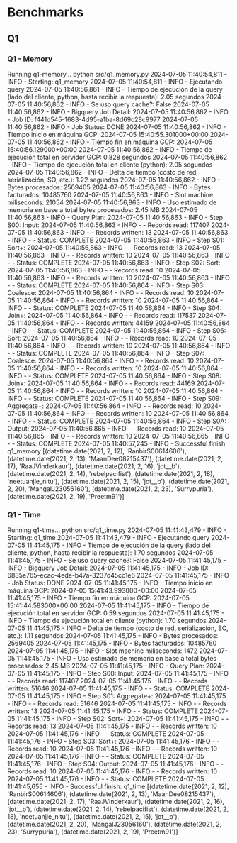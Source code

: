 # Benchmarks

## Q1

### Q1 - Memory

Running q1-memory...
python src/q1_memory.py
2024-07-05 11:40:54,811 - INFO - Starting: q1_memory
2024-07-05 11:40:54,811 - INFO - Ejecutando query
2024-07-05 11:40:56,861 - INFO - Tiempo de ejecución de la query (lado del cliente, python, hasta recibir la respuesta): 2.05 segundos
2024-07-05 11:40:56,862 - INFO - Se uso query cache?: False
2024-07-05 11:40:56,862 - INFO - Bigquery Job Detail:
2024-07-05 11:40:56,862 - INFO - Job ID: f441d545-1683-4d95-a1ba-8d69c28c9977
2024-07-05 11:40:56,862 - INFO - Job Status: DONE
2024-07-05 11:40:56,862 - INFO - Tiempo inicio en máquina GCP: 2024-07-05 15:40:55.301000+00:00
2024-07-05 11:40:56,862 - INFO - Tiempo fin en máquina GCP: 2024-07-05 15:40:56.129000+00:00
2024-07-05 11:40:56,862 - INFO - Tiempo de ejecución total en servidor GCP: 0.828 segundos
2024-07-05 11:40:56,862 - INFO - Tiempo de ejecución total en cliente (python): 2.05 segundos
2024-07-05 11:40:56,862 - INFO - Delta de tiempo (costo de red, serialización, SO, etc.): 1.22 segundos
2024-07-05 11:40:56,862 - INFO - Bytes procesados: 2569405
2024-07-05 11:40:56,863 - INFO - Bytes facturados: 10485760
2024-07-05 11:40:56,863 - INFO - Slot machine miliseconds: 21054
2024-07-05 11:40:56,863 - INFO - Uso estimado de memoria en base a total bytes procesados: 2.45 MB
2024-07-05 11:40:56,863 - INFO - Query Plan:
2024-07-05 11:40:56,863 - INFO -   Step S00: Input:
2024-07-05 11:40:56,863 - INFO -     - Records read: 117407
2024-07-05 11:40:56,863 - INFO -     - Records written: 13
2024-07-05 11:40:56,863 - INFO -     - Status: COMPLETE
2024-07-05 11:40:56,863 - INFO -   Step S01: Sort+:
2024-07-05 11:40:56,863 - INFO -     - Records read: 13
2024-07-05 11:40:56,863 - INFO -     - Records written: 10
2024-07-05 11:40:56,863 - INFO -     - Status: COMPLETE
2024-07-05 11:40:56,863 - INFO -   Step S02: Sort:
2024-07-05 11:40:56,863 - INFO -     - Records read: 10
2024-07-05 11:40:56,863 - INFO -     - Records written: 10
2024-07-05 11:40:56,863 - INFO -     - Status: COMPLETE
2024-07-05 11:40:56,864 - INFO -   Step S03: Coalesce:
2024-07-05 11:40:56,864 - INFO -     - Records read: 10
2024-07-05 11:40:56,864 - INFO -     - Records written: 10
2024-07-05 11:40:56,864 - INFO -     - Status: COMPLETE
2024-07-05 11:40:56,864 - INFO -   Step S04: Join+:
2024-07-05 11:40:56,864 - INFO -     - Records read: 117537
2024-07-05 11:40:56,864 - INFO -     - Records written: 44159
2024-07-05 11:40:56,864 - INFO -     - Status: COMPLETE
2024-07-05 11:40:56,864 - INFO -   Step S06: Sort:
2024-07-05 11:40:56,864 - INFO -     - Records read: 10
2024-07-05 11:40:56,864 - INFO -     - Records written: 10
2024-07-05 11:40:56,864 - INFO -     - Status: COMPLETE
2024-07-05 11:40:56,864 - INFO -   Step S07: Coalesce:
2024-07-05 11:40:56,864 - INFO -     - Records read: 10
2024-07-05 11:40:56,864 - INFO -     - Records written: 10
2024-07-05 11:40:56,864 - INFO -     - Status: COMPLETE
2024-07-05 11:40:56,864 - INFO -   Step S08: Join+:
2024-07-05 11:40:56,864 - INFO -     - Records read: 44169
2024-07-05 11:40:56,864 - INFO -     - Records written: 10
2024-07-05 11:40:56,864 - INFO -     - Status: COMPLETE
2024-07-05 11:40:56,864 - INFO -   Step S09: Aggregate+:
2024-07-05 11:40:56,864 - INFO -     - Records read: 10
2024-07-05 11:40:56,864 - INFO -     - Records written: 10
2024-07-05 11:40:56,864 - INFO -     - Status: COMPLETE
2024-07-05 11:40:56,864 - INFO -   Step S0A: Output:
2024-07-05 11:40:56,865 - INFO -     - Records read: 10
2024-07-05 11:40:56,865 - INFO -     - Records written: 10
2024-07-05 11:40:56,865 - INFO -     - Status: COMPLETE
2024-07-05 11:40:57,245 - INFO - Successful finish: q1_memory
[(datetime.date(2021, 2, 12), 'RanbirS00614606'), (datetime.date(2021, 2, 13), 'MaanDee08215437'), (datetime.date(2021, 2, 17), 'RaaJVinderkaur'), (datetime.date(2021, 2, 16), 'jot__b'), (datetime.date(2021, 2, 14), 'rebelpacifist'), (datetime.date(2021, 2, 18), 'neetuanjle_nitu'), (datetime.date(2021, 2, 15), 'jot__b'), (datetime.date(2021, 2, 20), 'MangalJ23056160'), (datetime.date(2021, 2, 23), 'Surrypuria'), (datetime.date(2021, 2, 19), 'Preetm91')]

### Q1 - Time

Running q1-time...
python src/q1_time.py
2024-07-05 11:41:43,479 - INFO - Starting: q1_time
2024-07-05 11:41:43,479 - INFO - Ejecutando query
2024-07-05 11:41:45,175 - INFO - Tiempo de ejecución de la query (lado del cliente, python, hasta recibir la respuesta): 1.70 segundos
2024-07-05 11:41:45,175 - INFO - Se uso query cache?: False
2024-07-05 11:41:45,175 - INFO - Bigquery Job Detail:
2024-07-05 11:41:45,175 - INFO - Job ID: 6835e765-ecac-4ede-b47a-3237d45cc1e6
2024-07-05 11:41:45,175 - INFO - Job Status: DONE
2024-07-05 11:41:45,175 - INFO - Tiempo inicio en máquina GCP: 2024-07-05 15:41:43.993000+00:00
2024-07-05 11:41:45,175 - INFO - Tiempo fin en máquina GCP: 2024-07-05 15:41:44.583000+00:00
2024-07-05 11:41:45,175 - INFO - Tiempo de ejecución total en servidor GCP: 0.59 segundos
2024-07-05 11:41:45,175 - INFO - Tiempo de ejecución total en cliente (python): 1.70 segundos
2024-07-05 11:41:45,175 - INFO - Delta de tiempo (costo de red, serialización, SO, etc.): 1.11 segundos
2024-07-05 11:41:45,175 - INFO - Bytes procesados: 2569405
2024-07-05 11:41:45,175 - INFO - Bytes facturados: 10485760
2024-07-05 11:41:45,175 - INFO - Slot machine miliseconds: 1472
2024-07-05 11:41:45,175 - INFO - Uso estimado de memoria en base a total bytes procesados: 2.45 MB
2024-07-05 11:41:45,175 - INFO - Query Plan:
2024-07-05 11:41:45,175 - INFO -   Step S00: Input:
2024-07-05 11:41:45,175 - INFO -     - Records read: 117407
2024-07-05 11:41:45,175 - INFO -     - Records written: 51646
2024-07-05 11:41:45,175 - INFO -     - Status: COMPLETE
2024-07-05 11:41:45,175 - INFO -   Step S01: Aggregate+:
2024-07-05 11:41:45,175 - INFO -     - Records read: 51646
2024-07-05 11:41:45,175 - INFO -     - Records written: 13
2024-07-05 11:41:45,175 - INFO -     - Status: COMPLETE
2024-07-05 11:41:45,175 - INFO -   Step S02: Sort+:
2024-07-05 11:41:45,175 - INFO -     - Records read: 13
2024-07-05 11:41:45,175 - INFO -     - Records written: 10
2024-07-05 11:41:45,176 - INFO -     - Status: COMPLETE
2024-07-05 11:41:45,176 - INFO -   Step S03: Sort+:
2024-07-05 11:41:45,176 - INFO -     - Records read: 10
2024-07-05 11:41:45,176 - INFO -     - Records written: 10
2024-07-05 11:41:45,176 - INFO -     - Status: COMPLETE
2024-07-05 11:41:45,176 - INFO -   Step S04: Output:
2024-07-05 11:41:45,176 - INFO -     - Records read: 10
2024-07-05 11:41:45,176 - INFO -     - Records written: 10
2024-07-05 11:41:45,176 - INFO -     - Status: COMPLETE
2024-07-05 11:41:45,655 - INFO - Successful finish: q1_time
[(datetime.date(2021, 2, 12), 'RanbirS00614606'), (datetime.date(2021, 2, 13), 'MaanDee08215437'), (datetime.date(2021, 2, 17), 'RaaJVinderkaur'), (datetime.date(2021, 2, 16), 'jot__b'), (datetime.date(2021, 2, 14), 'rebelpacifist'), (datetime.date(2021, 2, 18), 'neetuanjle_nitu'), (datetime.date(2021, 2, 15), 'jot__b'), (datetime.date(2021, 2, 20), 'MangalJ23056160'), (datetime.date(2021, 2, 23), 'Surrypuria'), (datetime.date(2021, 2, 19), 'Preetm91')]